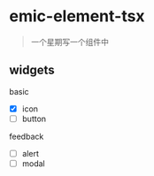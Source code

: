 # emic-element-tsx

> 一个星期写一个组件中

## widgets

basic

- [x] icon
- [ ] button

feedback

- [ ] alert
- [ ] modal
